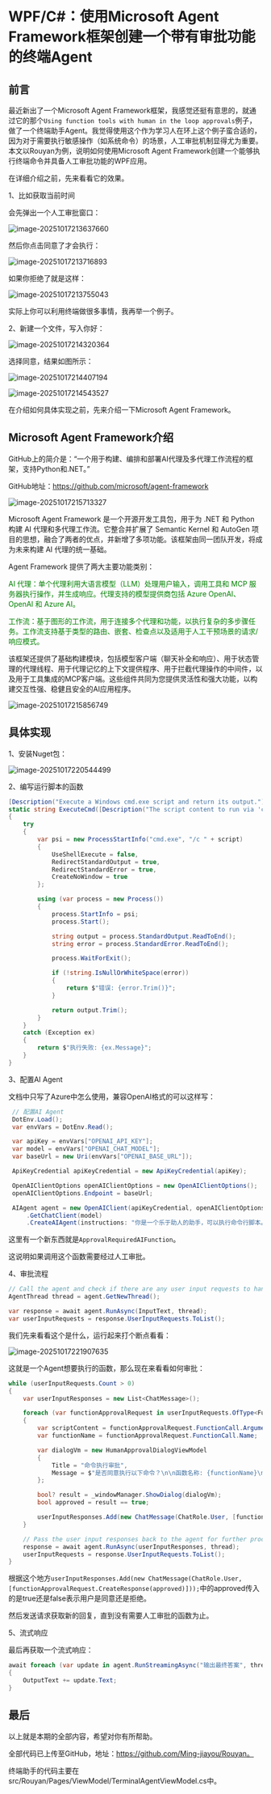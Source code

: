 # WPF/C#：使用Microsoft Agent Framework框架创建一个带有审批功能的终端Agent

## 前言

最近新出了一个Microsoft Agent Framework框架，我感觉还挺有意思的，就通过它的那个`Using function tools with human in the loop approvals`例子，做了一个终端助手Agent。我觉得使用这个作为学习人在环上这个例子蛮合适的，因为对于需要执行敏感操作（如系统命令）的场景，人工审批机制显得尤为重要。本文以Rouyan为例，说明如何使用Microsoft Agent Framework创建一个能够执行终端命令并具备人工审批功能的WPF应用。

在详细介绍之前，先来看看它的效果。

1、比如获取当前时间

会先弹出一个人工审批窗口：

![image-20251017213637660](https://mingupupup.oss-cn-wuhan-lr.aliyuncs.com/imgs/image-20251017213637660.png)

然后你点击同意了才会执行：

![image-20251017213716893](https://mingupupup.oss-cn-wuhan-lr.aliyuncs.com/imgs/image-20251017213716893.png)

如果你拒绝了就是这样：

![image-20251017213755043](https://mingupupup.oss-cn-wuhan-lr.aliyuncs.com/imgs/image-20251017213755043.png)

实际上你可以利用终端做很多事情，我再举一个例子。

2、新建一个文件，写入你好：

![image-20251017214320364](https://mingupupup.oss-cn-wuhan-lr.aliyuncs.com/imgs/image-20251017214320364.png)

选择同意，结果如图所示：

![image-20251017214407194](https://mingupupup.oss-cn-wuhan-lr.aliyuncs.com/imgs/image-20251017214407194.png)

![image-20251017214543527](https://mingupupup.oss-cn-wuhan-lr.aliyuncs.com/imgs/image-20251017214543527.png)

在介绍如何具体实现之前，先来介绍一下Microsoft Agent Framework。

## Microsoft Agent Framework介绍

GitHub上的简介是：“一个用于构建、编排和部署AI代理及多代理工作流程的框架，支持Python和.NET。”

GitHub地址：https://github.com/microsoft/agent-framework

![image-20251017215713327](https://mingupupup.oss-cn-wuhan-lr.aliyuncs.com/imgs/image-20251017215713327.png)

Microsoft Agent Framework 是一个开源开发工具包，用于为 .NET 和 Python 构建 AI 代理和多代理工作流。它整合并扩展了 Semantic Kernel 和 AutoGen 项目的思想，融合了两者的优点，并新增了多项功能。该框架由同一团队开发，将成为未来构建 AI 代理的统一基础。

Agent Framework 提供了两大主要功能类别：

<span style="color: green;">AI 代理：单个代理利用大语言模型（LLM）处理用户输入，调用工具和 MCP 服务器执行操作，并生成响应。代理支持的模型提供商包括 Azure OpenAI、OpenAI 和 Azure AI。</span>

<span style="color: green;">工作流：基于图形的工作流，用于连接多个代理和功能，以执行复杂的多步骤任务。工作流支持基于类型的路由、嵌套、检查点以及适用于人工干预场景的请求/响应模式。</span>

该框架还提供了基础构建模块，包括模型客户端（聊天补全和响应）、用于状态管理的代理线程、用于代理记忆的上下文提供程序、用于拦截代理操作的中间件，以及用于工具集成的MCP客户端。这些组件共同为您提供灵活性和强大功能，以构建交互性强、稳健且安全的AI应用程序。

![image-20251017215856749](https://mingupupup.oss-cn-wuhan-lr.aliyuncs.com/imgs/image-20251017215856749.png)

## 具体实现

1、安装Nuget包：

![image-20251017220544499](https://mingupupup.oss-cn-wuhan-lr.aliyuncs.com/imgs/image-20251017220544499.png)

2、编写运行脚本的函数

```csharp
[Description("Execute a Windows cmd.exe script and return its output.")]
static string ExecuteCmd([Description("The script content to run via 'cmd.exe /c'.")] string script)
{
    try
    {
        var psi = new ProcessStartInfo("cmd.exe", "/c " + script)
        {
            UseShellExecute = false,
            RedirectStandardOutput = true,
            RedirectStandardError = true,
            CreateNoWindow = true
        };

        using (var process = new Process())
        {
            process.StartInfo = psi;
            process.Start();

            string output = process.StandardOutput.ReadToEnd();
            string error = process.StandardError.ReadToEnd();

            process.WaitForExit();

            if (!string.IsNullOrWhiteSpace(error))
            {
                return $"错误: {error.Trim()}";
            }

            return output.Trim();
        }
    }
    catch (Exception ex)
    {
        return $"执行失败: {ex.Message}";
    }
}
```

3、配置AI Agent

文档中只写了Azure中怎么使用，兼容OpenAI格式的可以这样写：

```csharp
 // 配置AI Agent
 DotEnv.Load();
 var envVars = DotEnv.Read();

 var apiKey = envVars["OPENAI_API_KEY"];
 var model = envVars["OPENAI_CHAT_MODEL"];
 var baseUrl = new Uri(envVars["OPENAI_BASE_URL"]);

 ApiKeyCredential apiKeyCredential = new ApiKeyCredential(apiKey);

 OpenAIClientOptions openAIClientOptions = new OpenAIClientOptions();
 openAIClientOptions.Endpoint = baseUrl;

 AIAgent agent = new OpenAIClient(apiKeyCredential, openAIClientOptions)
     .GetChatClient(model)
     .CreateAIAgent(instructions: "你是一个乐于助人的助手，可以执行命令行脚本。请使用中文回答。", tools: [new ApprovalRequiredAIFunction(AIFunctionFactory.Create(ExecuteCmd))]);
```

这里有一个新东西就是`ApprovalRequiredAIFunction`。

这说明如果调用这个函数需要经过人工审批。

4、审批流程

```csharp
// Call the agent and check if there are any user input requests to handle.
AgentThread thread = agent.GetNewThread();

var response = await agent.RunAsync(InputText, thread);
var userInputRequests = response.UserInputRequests.ToList();
```

我们先来看看这个是什么，运行起来打个断点看看：

![image-20251017221907635](https://mingupupup.oss-cn-wuhan-lr.aliyuncs.com/imgs/image-20251017221907635.png)

这就是一个Agent想要执行的函数，那么现在来看看如何审批：

```csharp
while (userInputRequests.Count > 0)
{
    var userInputResponses = new List<ChatMessage>();

    foreach (var functionApprovalRequest in userInputRequests.OfType<FunctionApprovalRequestContent>())
    {
        var scriptContent = functionApprovalRequest.FunctionCall.Arguments?["script"]?.ToString() ?? "未知脚本";
        var functionName = functionApprovalRequest.FunctionCall.Name;

        var dialogVm = new HumanApprovalDialogViewModel
        {
            Title = "命令执行审批",
            Message = $"是否同意执行以下命令？\n\n函数名称: {functionName}\n脚本内容: {scriptContent}"
        };

        bool? result = _windowManager.ShowDialog(dialogVm);
        bool approved = result == true;

        userInputResponses.Add(new ChatMessage(ChatRole.User, [functionApprovalRequest.CreateResponse(approved)]));
    }

    // Pass the user input responses back to the agent for further processing.
    response = await agent.RunAsync(userInputResponses, thread);
    userInputRequests = response.UserInputRequests.ToList();
}
```

根据这个地方`userInputResponses.Add(new ChatMessage(ChatRole.User, [functionApprovalRequest.CreateResponse(approved)]));`中的approved传入的是true还是false表示用户是同意还是拒绝。

然后发送请求获取新的回复，直到没有需要人工审批的函数为止。

5、流式响应

最后再获取一个流式响应：

```csharp
await foreach (var update in agent.RunStreamingAsync("输出最终答案", thread))
{
    OutputText += update.Text;
}
```

## 最后

以上就是本期的全部内容，希望对你有所帮助。

全部代码已上传至GitHub，地址：https://github.com/Ming-jiayou/Rouyan。

终端助手的代码主要在src/Rouyan/Pages/ViewModel/TerminalAgentViewModel.cs中。